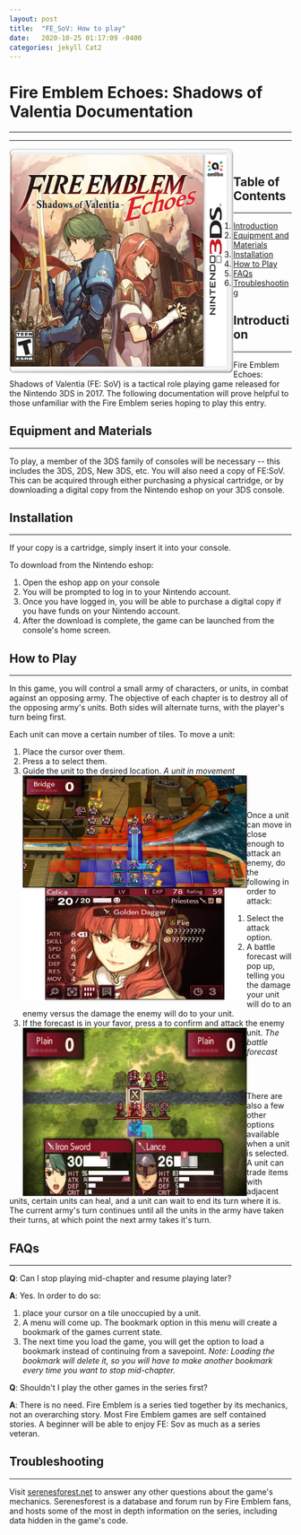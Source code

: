 ```yaml
---
layout: post
title:  "FE_SoV: How to play"
date:   2020-10-25 01:17:09 -0400
categories: jekyll Cat2
---
```

# Fire Emblem Echoes: Shadows of Valentia Documentation
---
---
<img src="https://raw.githubusercontent.com/romerojj7/FE_SoV/gh-pages/cover.png" alt="Fe:SoV Cover"
	title="Game Cover" width="400" height="400" style="float:left" style="display:block"/>
<br/>

## Table of Contents
---
1. [Introduction](#intro)
1. [Equipment and Materials](#equip)
1. [Installation](#install)
1. [How to Play](#How)
1. [FAQs](#FAQ)
1. [Troubleshooting](#trouble)

## <a name ="intro"></a>Introduction
---
Fire Emblem Echoes: Shadows of Valentia (FE: SoV) is a tactical role playing game released for the Nintendo 3DS in 2017. The following documentation will prove helpful to those unfamiliar with the Fire Emblem series hoping to play this entry.

## <a name ="equip"></a>Equipment and Materials
---
To play, a member of the 3DS family of consoles will be necessary -- this includes the 3DS, 2DS, New 3DS, etc. You will also need a copy of FE:SoV. This can be acquired through either purchasing a physical cartridge, or by downloading a digital copy from the Nintendo eshop on your 3DS console.

## <a name ="install"></a> Installation
---
If your copy is a cartridge, simply insert it into your console. 

To download from the Nintendo eshop:
1. Open the eshop app on your console
1. You will be prompted to log in to your Nintendo account. 
1. Once you have logged in, you will be able to purchase a digital copy if you have funds on your Nintendo account. 
1. After the download is complete, the game can be launched from the console's home screen.

## <a name ="How"></a> How to Play
---
In this game, you will control a small army of characters, or units, in combat against an opposing army. The objective of each chapter is to destroy all of the opposing army's units. Both sides will alternate turns, with the player's turn being first.

Each unit can move a certain number of tiles. To move a unit:
1. Place the cursor over them. 
1. Press a to select them.
1. Guide the unit to the desired location.
<img src="https://raw.githubusercontent.com/romerojj7/FE_SoV/gh-pages/movement.jpg" alt="Movement"
	title="movement" width="400" height="400" style="float:left" style="display:block"/>
*A unit in movement*
<br/>
<br/>

Once a unit can move in close enough to attack an enemy, do the following in order to attack: 
1. Select the attack option. 
1. A battle forecast will pop up, telling you the damage your unit will do to an enemy versus the damage the enemy will do to your unit. 
1. If the forecast is in your favor, press a to confirm and attack the enemy unit.
<img src="https://raw.githubusercontent.com/romerojj7/FE_SoV/gh-pages/forecast.jpg" alt="Fe:SoV ForeCast"
	title="forecast" width="400" height="300" style="float:left" style="display:block"/>
*The battle forecast*
<br/>
<br/>

There are also a few other options available when a unit is selected. A unit can trade items with adjacent units, certain units can heal, and a unit can wait to end its turn where it is. The current army's turn continues until all the units in the army have taken their turns, at which point the next army takes it's turn.

## <a name ="FAQ"></a> FAQs
---
**Q**: Can I stop playing mid-chapter and resume playing later?

**A**: Yes. In order to do so:
1. place your cursor on a tile unoccupied by a unit. 
1. A menu will come up. The bookmark option in this menu will create a bookmark of the games current state. 
1. The next time you load the game, you will get the option to load a bookmark instead of continuing from a savepoint. 
	*Note: Loading the bookmark will delete it, so you will have to make another bookmark every time you want to stop mid-chapter.*

**Q**: Shouldn't I play the other games in the series first?

**A**: There is no need. Fire Emblem is a series tied together by its mechanics, not an overarching story. Most Fire Emblem games are self contained stories. A beginner will be able to enjoy FE: Sov as much as a series veteran.

## <a name ="trouble"></a> Troubleshooting
---
Visit [serenesforest.net](https://serenesforest.net/fire-emblem-echoes-shadows-valentia/) to answer any other questions about the game's mechanics. Serenesforest is a database and forum run by Fire Emblem fans, and hosts some of the most in depth information on the series, including data hidden in the game's code.



